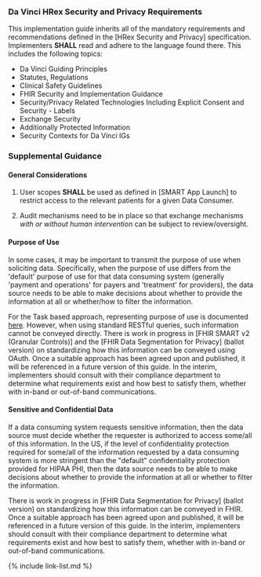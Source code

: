 ### Da Vinci HRex Security and Privacy Requirements

This implementation guide inherits all of the mandatory requirements and recommendations defined in the [HRex Security and Privacy] specification.   Implementers **SHALL** read and adhere to the language found there. This includes the following topics:

- Da Vinci Guiding Principles
- Statutes, Regulations
- Clinical Safety Guidelines
- FHIR Security and Implementation Guidance
- Security/Privacy Related Technologies Including Explicit Consent and Security - Labels
- Exchange Security
- Additionally Protected Information
- Security Contexts for Da Vinci IGs

### Supplemental Guidance

#### General Considerations

1. User scopes **SHALL** be used as defined in [SMART App Launch] to restrict access to the relevant patients for a given Data Consumer.

1. Audit mechanisms need to be in place so that exchange mechanisms *with or without human intervention* can be subject to review/oversight.

#### Purpose of Use

In some cases, it may be important to transmit the purpose of use when soliciting data.  Specifically, when the purpose of use differs from the 'default' purpose of use for that data consuming system (generally 'payment and operations' for payers and 'treatment' for providers), the data source needs to be able to make decisions about whether to provide the information at all or whether/how to filter the information.

For the Task based approach, representing purpose of use is documented [here](task-based-approach.html#purpose-of-use).  However, when using standard RESTful queries, such information cannot be conveyed directly. There is work in progress in [FHIR SMART v2 (Granular Controls)] and the [FHIR Data Segmentation for Privacy] (ballot version) on standardizing how this information can be conveyed using OAuth.  Once a suitable approach has been agreed upon and published, it will be referenced in a future version of this guide.  In the interim, implementers should consult with their compliance department to determine what requirements exist and how best to satisfy them, whether with in-band or out-of-band communications.



#### Sensitive and Confidential Data

If a data consuming system requests sensitive information, then the data source must decide whether the requester is authorized to access some/all of this information.  In the US, if the level of confidentiality protection required for some/all of the information requested by a data consuming system is more stringent than the "default" confidentiality protection provided for HIPAA PHI, then the data source needs to be able to make decisions about whether to provide the information at all or whether to filter the information.

There is work in progress in [FHIR Data Segmentation for Privacy] (ballot version) on standardizing how this information can be conveyed in FHIR. Once a suitable approach has been agreed upon and published, it will be referenced in a future version of this guide.  In the interim, implementers should consult with their compliance department to determine what requirements exist and how best to satisfy them, whether with in-band or out-of-band communications.

{% include link-list.md %}

